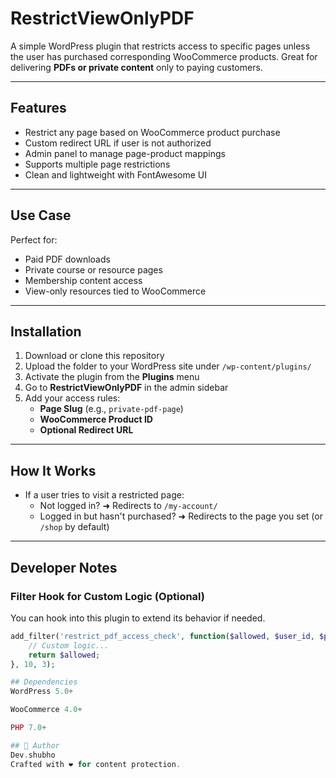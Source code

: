 # RestrictViewOnlyPDF

A simple WordPress plugin that restricts access to specific pages unless the user has purchased corresponding WooCommerce products. Great for delivering **PDFs or private content** only to paying customers.

---

## Features

- Restrict any page based on WooCommerce product purchase
- Custom redirect URL if user is not authorized
- Admin panel to manage page-product mappings
- Supports multiple page restrictions
- Clean and lightweight with FontAwesome UI

---

## Use Case

Perfect for:

- Paid PDF downloads
- Private course or resource pages
- Membership content access
- View-only resources tied to WooCommerce

---

## Installation

1. Download or clone this repository
2. Upload the folder to your WordPress site under `/wp-content/plugins/`
3. Activate the plugin from the **Plugins** menu
4. Go to **RestrictViewOnlyPDF** in the admin sidebar
5. Add your access rules:
   - **Page Slug** (e.g., `private-pdf-page`)
   - **WooCommerce Product ID**
   - **Optional Redirect URL**

---

## How It Works

- If a user tries to visit a restricted page:
  - Not logged in? ➜ Redirects to `/my-account/`
  - Logged in but hasn't purchased? ➜ Redirects to the page you set (or `/shop` by default)

---

## Developer Notes

### Filter Hook for Custom Logic (Optional)
You can hook into this plugin to extend its behavior if needed.

```php
add_filter('restrict_pdf_access_check', function($allowed, $user_id, $product_id) {
    // Custom logic...
    return $allowed;
}, 10, 3);

## Dependencies
WordPress 5.0+

WooCommerce 4.0+

PHP 7.0+

## 👤 Author
Dev.shubho
Crafted with ❤️ for content protection.

